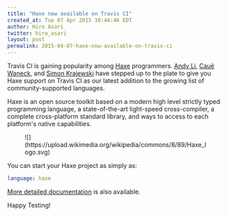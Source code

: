 ```yaml
---
title: "Haxe now available on Travis CI"
created_at: Tue 07 Apr 2015 10:44:46 EDT
author: Hiro Asari
twitter: hiro_asari
layout: post
permalink: 2015-04-07-haxe-now-available-on-travis-ci
---
```


Travis CI is gaining popularity among [Haxe](http://haxe.org/) programmers.
[Andy Li](https://github.com/andyli),
[Cauê Waneck](https://github.com/waneck),
and [Simon Krajewski](https://github.com/Simn)
have stepped up to the plate to give you
Haxe support on Travis CI as our latest addition to
the growing list of community-supported languages.

Haxe is an open source toolkit based on a modern high level strictly typed programming language, a state-of-the-art light-speed cross-compiler, a complete cross-platform standard library, and ways to access to each platform's native capabilities.

<figure class="right small">
![](https://upload.wikimedia.org/wikipedia/commons/8/89/Haxe_logo.svg)
</figure>

You can start your Haxe project as simply as:

```yaml
language: haxe
```

[More detailed documentation](http://docs.travis-ci.com/user/languages/haxe/)
is also available.

Happy Testing!
